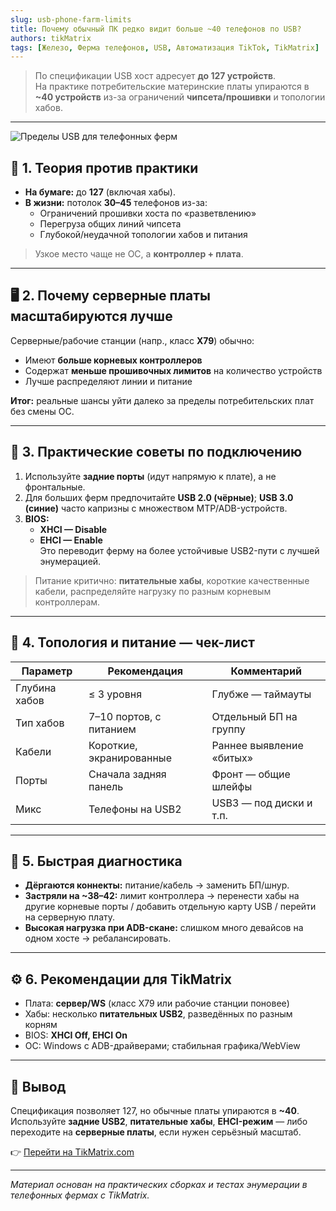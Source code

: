 ```yaml
---
slug: usb-phone-farm-limits
title: Почему обычный ПК редко видит больше ~40 телефонов по USB?
authors: tikMatrix
tags: [Железо, Ферма телефонов, USB, Автоматизация TikTok, TikMatrix]
---
```


> По спецификации USB хост адресует **до 127 устройств**.  
> На практике потребительские материнские платы упираются в **~40 устройств** из-за ограничений **чипсета/прошивки** и топологии хабов.

<!-- truncate -->
---
![Пределы USB для телефонных ферм](/img/blog/usb-phone-farm.webp)

## 🧠 1. Теория против практики

- **На бумаге:** до **127** (включая хабы).  
- **В жизни:** потолок **30–45** телефонов из-за:
  - Ограничений прошивки хоста по «разветвлению»  
  - Перегруза общих линий чипсета  
  - Глубокой/неудачной топологии хабов и питания

> Узкое место чаще не ОС, а **контроллер + плата**.

---

## 🖥️ 2. Почему серверные платы масштабируются лучше

Серверные/рабочие станции (напр., класс **X79**) обычно:

- Имеют **больше корневых контроллеров**
- Содержат **меньше прошивочных лимитов** на количество устройств
- Лучше распределяют линии и питание

**Итог:** реальные шансы уйти далеко за пределы потребительских плат без смены ОС.

---

## 🔌 3. Практические советы по подключению

1. Используйте **задние порты** (идут напрямую к плате), а не фронтальные.  
2. Для больших ферм предпочитайте **USB 2.0 (чёрные)**; **USB 3.0 (синие)** часто капризны с множеством MTP/ADB-устройств.  
3. **BIOS:**  
   - **XHCI — Disable**  
   - **EHCI — Enable**  
   Это переводит ферму на более устойчивые USB2-пути с лучшей энумерацией.

> Питание критично: **питательные хабы**, короткие качественные кабели, распределяйте нагрузку по разным корневым контроллерам.

---

## 🧩 4. Топология и питание — чек-лист

| Параметр | Рекомендация | Комментарий |
|---|---|---|
| Глубина хабов | ≤ 3 уровня | Глубже — таймауты |
| Тип хабов | 7–10 портов, с питанием | Отдельный БП на группу |
| Кабели | Короткие, экранированные | Раннее выявление «битых» |
| Порты | Сначала задняя панель | Фронт — общие шлейфы |
| Микс | Телефоны на USB2 | USB3 — под диски и т.п. |

---

## 🧪 5. Быстрая диагностика

- **Дёргаются коннекты:** питание/кабель → заменить БП/шнур.  
- **Застряли на ~38–42:** лимит контроллера → перенести хабы на другие корневые порты / добавить отдельную карту USB / перейти на серверную плату.  
- **Высокая нагрузка при ADB-скане:** слишком много девайсов на одном хосте → ребалансировать.

---

## ⚙️ 6. Рекомендации для TikMatrix

- Плата: **сервер/WS** (класс X79 или рабочие станции поновее)  
- Хабы: несколько **питательных USB2**, разведённых по разным корням  
- BIOS: **XHCI Off, EHCI On**  
- ОС: Windows с ADB-драйверами; стабильная графика/WebView

---

## 🏁 Вывод

Спецификация позволяет 127, но обычные платы упираются в **~40**.  
Используйте **задние USB2**, **питательные хабы**, **EHCI-режим** — либо переходите на **серверные платы**, если нужен серьёзный масштаб.

👉 [Перейти на TikMatrix.com](https://www.tikmatrix.com)

---

_Материал основан на практических сборках и тестах энумерации в телефонных фермах с TikMatrix._
